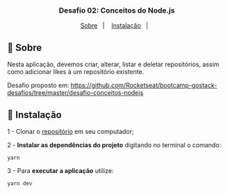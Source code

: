 <h3 align="center">
  Desafio 02: Conceitos do Node.js
</h3>


<p align="center">
  <a href="#-sobre">Sobre</a>&nbsp;&nbsp;&nbsp;|&nbsp;&nbsp;&nbsp;
  <a href="#-instalação">Instalação</a>&nbsp;&nbsp;&nbsp;|&nbsp;&nbsp;&nbsp;
</p>


## 🚀 **Sobre**

Nesta aplicação, devemos criar, alterar, listar e deletar repositórios, assim como adicionar likes à um repositório existente.

Desafio proposto em: https://github.com/Rocketseat/bootcamp-gostack-desafios/tree/master/desafio-conceitos-nodejs

## 🚀 **Instalação**
1 - Clonar o [repositório](https://github.com/MateusTymoniuk/gostack2020-desafio02-conceitos-nodejs) em seu computador;

2 - **Instalar as dependências do projeto** digitando no terminal o comando:

    yarn

3 - Para **executar a aplicação** utilize:

    yarn dev
